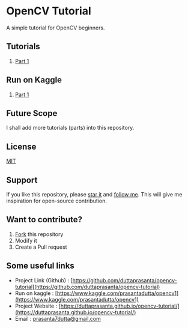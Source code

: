# OpenCV Tutorial
A simple tutorial for OpenCV beginners.

## Tutorials
1. [Part 1](https://github.com/duttaprasanta/opencv-tutorial/blob/main/opencv1.ipynb)

## Run on Kaggle
1. [Part 1](https://www.kaggle.com/prasantadutta/opencv1)

## Future Scope 
I shall add more tutorials (parts) into this repository.

## License
[MIT](LICENSE)

## Support
If you like this repository, please [star it](https://github.com/duttaprasanta/opencv-tutorial) and [follow me](https://github.com/duttaprasanta). This will give me inspiration for open-source contribution.

## Want to contribute?
1. [Fork](https://github.com/duttaprasanta/opencv-tutorial) this repository
2. Modify it
3. Create a Pull request

## Some useful links
* Project Link (Github) : [https://github.com/duttaprasanta/opencv-tutorial](https://github.com/duttaprasanta/opencv-tutorial)
* Run on kaggle : [https://www.kaggle.com/prasantadutta/opencv1](https://www.kaggle.com/prasantadutta/opencv1)
* Project Website : [https://duttaprasanta.github.io/opencv-tutorial/](https://duttaprasanta.github.io/opencv-tutorial/)
* Email : [prasanta7dutta@gmail.com](mailto:prasanta7dutta@gmail.com)
